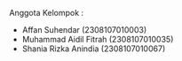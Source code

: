 Anggota Kelompok : 
- Affan Suhendar  (2308107010003)
- Muhammad Aidil Fitrah (2308107010035)
- Shania Rizka Anindia  (2308107010067)
